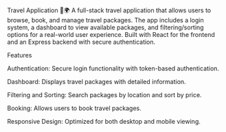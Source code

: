 

Travel Application 🧳🌍
A full-stack travel application that allows users to browse, book, and manage travel packages. The app includes a login system, a dashboard to view available packages, and filtering/sorting options for a real-world user experience. Built with React for the frontend and an Express backend with secure authentication.
 
 
Features
 
 Authentication: Secure login functionality with token-based authentication.
 
 Dashboard: Displays travel packages with detailed information.

Filtering and Sorting: Search packages by location and sort by price.

Booking: Allows users to book travel packages.

Responsive Design: Optimized for both desktop and mobile viewing.
